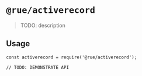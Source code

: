 # `@rue/activerecord`

> TODO: description

## Usage

```
const activerecord = require('@rue/activerecord');

// TODO: DEMONSTRATE API
```
